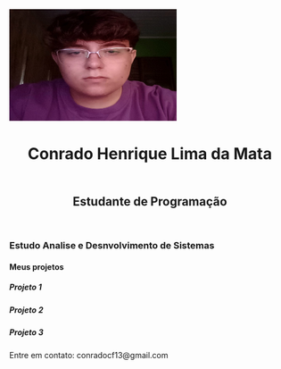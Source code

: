 <!DOCTYPE html>
<html lang="ptbr">
<head>
    <meta charset="UTF-8">
    <meta name="viewport" content="width=device-width, initial-scale=1.0">
    <title>Document</title>
</head>
<body>
    <img src="ftrosto.jpg" width="300" height="200" alt="Foto" />
    <header>
        <h1>Conrado Henrique Lima da Mata</h1>
    </header>
    <header>
        <h2>Estudante de Programação</h2>
    </header>
    <div>
        <h3>Estudo Analise e Desnvolvimento de Sistemas</h3>
    <div>
        <h4>Meus projetos</h4>
        <div>
            <div>
                <h5>Projeto 1</h5>
            </div>
            <div>
                <h5>Projeto 2</h5>
            </div>
            <div>
                <h5>Projeto 3</h5>
            </div>
        </div>
    </div>
    <footer>
        <p>Entre em contato: conradocf13@gmail.com</p>
    </footer>